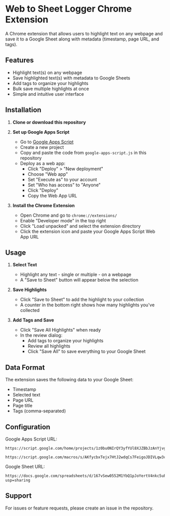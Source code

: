 # Web to Sheet Logger Chrome Extension

A Chrome extension that allows users to highlight text on any webpage and save it to a Google Sheet along with metadata (timestamp, page URL, and tags).

## Features

- Highlight text(s) on any webpage
- Save highlighted text(s) with metadata to Google Sheets
- Add tags to organize your highlights
- Bulk save multiple highlights at once
- Simple and intuitive user interface

## Installation

1. **Clone or download this repository**

2. **Set up Google Apps Script**
   - Go to [Google Apps Script](https://script.google.com)
   - Create a new project
   - Copy and paste the code from `google-apps-script.js` in this repository
   - Deploy as a web app:
     - Click "Deploy" > "New deployment"
     - Choose "Web app"
     - Set "Execute as" to your account
     - Set "Who has access" to "Anyone"
     - Click "Deploy"
     - Copy the Web App URL

3. **Install the Chrome Extension**
   - Open Chrome and go to `chrome://extensions/`
   - Enable "Developer mode" in the top right
   - Click "Load unpacked" and select the extension directory
   - Click the extension icon and paste your Google Apps Script Web App URL

## Usage

1. **Select Text**
   - Highlight any text - single or multiple - on a webpage
   - A "Save to Sheet" button will appear below the selection

2. **Save Highlights**
   - Click "Save to Sheet" to add the highlight to your collection
   - A counter in the bottom right shows how many highlights you've collected

3. **Add Tags and Save**
   - Click "Save All Highlights" when ready
   - In the review dialog:
     - Add tags to organize your highlights
     - Review all highlights
     - Click "Save All" to save everything to your Google Sheet

## Data Format

The extension saves the following data to your Google Sheet:
- Timestamp
- Selected text
- Page URL
- Page title
- Tags (comma-separated)

## Configuration

Google Apps Script URL:
```
https://script.google.com/home/projects/1z0bu0NIrQY3yfYUl8XJZBbJzAnYjvgVhKRUH6RLB8lE3EkJunjizSh2J/edit
```
```
https://script.google.com/macros/s/AKfycbxTejx7HtJ2wdqCs7FeigoJDIVLqw3clMQv7Gyshzxg2cpT1_qvA3d6cdW2ZnIIoH8WSQ/exec
```

Google Sheet URL:
```
https://docs.google.com/spreadsheets/d/167vSew0552M1YbQ1pJoYertV4nkc5uP6aJx4yf50KHE/edit?usp=sharing
```

## Support

For issues or feature requests, please create an issue in the repository. 